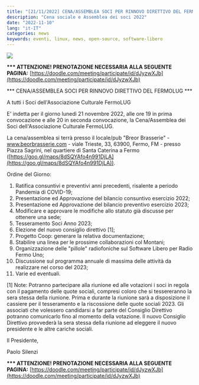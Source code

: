 ```yaml
---
title: "[21/11/2022] CENA/ASSEMBLEA SOCI PER RINNOVO DIRETTIVO DEL FERMOLUG"
description: "Cena sociale e Assemblea dei soci 2022"
date: "2022-11-10"
lang: "it-IT"
categories: news
keywords: eventi, linux, news, open-source, software-libero
---
```


[![](images/fermolug.jpg)](https://www.linuxfm.org/home/wp-content/uploads/2009/02/fermolug.jpg)

**\*\*\* ATTENZIONE! PRENOTAZIONE NECESSARIA ALLA SEGUENTE PAGINA:** [https://doodle.com/meeting/participate/id/dJyzwXJb](https://doodle.com/meeting/participate/id/dJyzwXJb)

\*\*\* CENA/ASSEMBLEA SOCI PER RINNOVO DIRETTIVO DEL FERMOLUG \*\*\*

A tutti i Soci dell'Associazione Culturale FermoLUG

E' indetta per il giorno lunedì 21 novembre 2022, alle ore 19 in prima convocazione e alle 20 in seconda convocazione, la Cena/Assemblea dei Soci dell'Associazione Culturale FermoLUG.

La cena/assemblea si terrà presso il locale/pub "Breor Brasserie" - www.beorbrasserie.com - viale Trieste, 33, 63900, Fermo, FM - presso Piazza Sagrini, nel quartiere di Santa Caterina a Fermo ([https://goo.gl/maps/8dSQYAfo4n991DjLA](https://goo.gl/maps/8dSQYAfo4n991DjLA)).

Ordine del Giorno:

1. Ratifica consuntivi e preventivi anni precedenti, risalente a periodo Pandemia di COVID-19;
2. Presentazione ed Approvazione del bilancio consuntivo esercizio 2022;
3. Presentazione ed Approvazione del bilancio preventivo esercizio 2023;
4. Modificare e approvare le modifiche allo statuto già discusse per ottenere una sede;
5. Tesseramento Soci Anno 2023;
6. Elezione del nuovo consiglio direttivo \[1\];
7. Progetto Coop: generare la relativa documentazione;
8. Stabilire una linea per le prossime collaborazioni col Montani;
9. Organizzazione delle "pillole" radiofoniche sul Software Libero per Radio Fermo Uno;
10. Discussione sul programma annuale di massima delle attività da realizzare nel corso del 2023;
11. Varie ed eventuali.

\[1\] Note: Potranno partecipare alla riunione ed alle votazioni i soci in regola con il pagamento delle quote sociali, compresi coloro che si tessereranno la sera stessa della riunione. Prima e durante la riunione sarà a disposizione il cassiere per il tesseramento e la riscossione delle quote sociali 2023. Gli associati che volessero candidarsi a far parte del Consiglio Direttivo potranno comunicarlo fino al momento della votazione. Il nuovo Consiglio Direttivo provvederà la sera stessa della riunione ad eleggere il nuovo presidente e le altre cariche sociali.

Il Presidente,

Paolo Silenzi

**\*\*\* ATTENZIONE! PRENOTAZIONE NECESSARIA ALLA SEGUENTE PAGINA:** [https://doodle.com/meeting/participate/id/dJyzwXJb](https://doodle.com/meeting/participate/id/dJyzwXJb)
